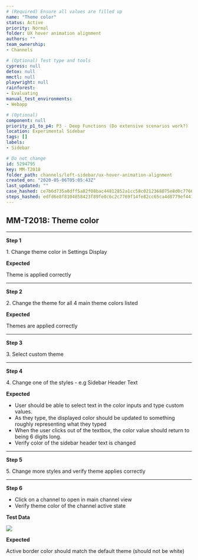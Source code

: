 ```yaml
---
# (Required) Ensure all values are filled up
name: "Theme color"
status: Active
priority: Normal
folder: UX hover animation alignment
authors: ""
team_ownership: 
- Channels

# (Optional) Test type and tools
cypress: null
detox: null
mmctl: null
playwright: null
rainforest: 
- Evaluating
manual_test_environments: 
- Webapp

# (Optional)
component: null
priority_p1_to_p4: P3 - Deep Functions (Do extensive scenarios work?)
location: Experimental Sidebar
tags: []
labels: 
- Sidebar

# Do not change
id: 5294795
key: MM-T2018
folder_path: channels/left-sidebar/ux-hover-animation-alignment
created_on: "2020-05-06T05:05:43Z"
last_updated: ""
case_hashed: ce7b6d735a8dff5a82f08bac44812852a1cc58c0212368075e8d0c7766e4c75656f2311dfa5521553e969bd704e08643
steps_hashed: edfd6e8f8104858423f89fe0c6c2c7769f14fe82cc65ca4d8779ef441696ad1cde8d5d13240a2de9106d34e9d2baabd2
---
```


## MM-T2018: Theme color

---

**Step 1**

1\. Change theme color in Settings Display

**Expected**

Theme is applied correctly

---

**Step 2**

2\. Change the theme for all 4 main theme colors listed

**Expected**

Themes are applied correctly

---

**Step 3**

3\. Select custom theme

---

**Step 4**

4\. Change one of the styles - e.g Sidebar Header Text

**Expected**

- User should be able to select text in the color inputs and type custom values.
- As they type, the displayed color should be updated to something roughly representing what they typed
- When the user clicks out of the textbox, the color value should return to being 6 digits long.
- Verify color of the sidebar header text is changed

---

**Step 5**

5\. Change more styles and verify theme applies correctly

---

**Step 6**

- Click on a channel to open in main channel view
- Verify theme color of the channel active state

**Test Data**

![](https://smartbear-tm4j-prod-us-west-2-attachment-rich-text.s3.us-west-2.amazonaws.com/embedded-f3277290f945470c4add5d21ef3dc7ca7b74388fc7152bfb6b99ae58c66a95a8-1598557846579-Screen+Shot+2020-08-27+at+3.48.47+PM.png)

**Expected**

Active border color should match the default theme (should not be white)
